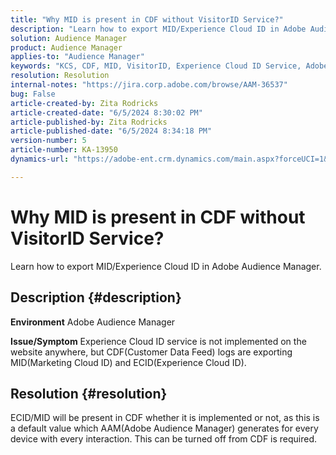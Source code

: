 ```yaml
---
title: "Why MID is present in CDF without VisitorID Service?"
description: "Learn how to export MID/Experience Cloud ID in Adobe Audience Manager"
solution: Audience Manager
product: Audience Manager
applies-to: "Audience Manager"
keywords: "KCS, CDF, MID, VisitorID, Experience Cloud ID Service, Adobe Audience Manager, AAM"
resolution: Resolution
internal-notes: "https://jira.corp.adobe.com/browse/AAM-36537"
bug: False
article-created-by: Zita Rodricks
article-created-date: "6/5/2024 8:30:02 PM"
article-published-by: Zita Rodricks
article-published-date: "6/5/2024 8:34:18 PM"
version-number: 5
article-number: KA-13950
dynamics-url: "https://adobe-ent.crm.dynamics.com/main.aspx?forceUCI=1&pagetype=entityrecord&etn=knowledgearticle&id=932c3d5d-7a23-ef11-840a-000d3a372703"

---
```

# Why MID is present in CDF without VisitorID Service?


Learn how to export MID/Experience Cloud ID in Adobe Audience Manager.

## Description {#description}


<b>Environment</b>
 Adobe Audience Manager

<b>Issue/Symptom</b>
 Experience Cloud ID service is not implemented on the website anywhere, but CDF(Customer Data Feed) logs are exporting MID(Marketing Cloud ID) and ECID(Experience Cloud ID).


## Resolution {#resolution}


ECID/MID will be present in CDF whether it is implemented or not, as this is a default value which AAM(Adobe Audience Manager) generates for every device with every interaction. This can be turned off from CDF is required.
